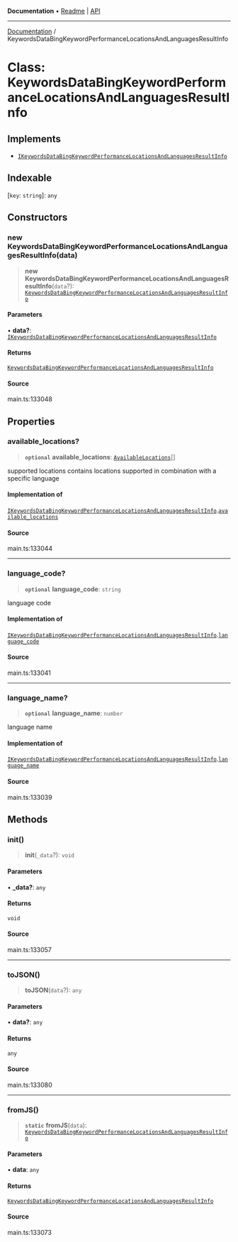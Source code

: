 **Documentation** • [Readme](../README.md) \| [API](../globals.md)

***

[Documentation](../README.md) / KeywordsDataBingKeywordPerformanceLocationsAndLanguagesResultInfo

# Class: KeywordsDataBingKeywordPerformanceLocationsAndLanguagesResultInfo

## Implements

- [`IKeywordsDataBingKeywordPerformanceLocationsAndLanguagesResultInfo`](../interfaces/IKeywordsDataBingKeywordPerformanceLocationsAndLanguagesResultInfo.md)

## Indexable

 \[`key`: `string`\]: `any`

## Constructors

### new KeywordsDataBingKeywordPerformanceLocationsAndLanguagesResultInfo(data)

> **new KeywordsDataBingKeywordPerformanceLocationsAndLanguagesResultInfo**(`data`?): [`KeywordsDataBingKeywordPerformanceLocationsAndLanguagesResultInfo`](KeywordsDataBingKeywordPerformanceLocationsAndLanguagesResultInfo.md)

#### Parameters

• **data?**: [`IKeywordsDataBingKeywordPerformanceLocationsAndLanguagesResultInfo`](../interfaces/IKeywordsDataBingKeywordPerformanceLocationsAndLanguagesResultInfo.md)

#### Returns

[`KeywordsDataBingKeywordPerformanceLocationsAndLanguagesResultInfo`](KeywordsDataBingKeywordPerformanceLocationsAndLanguagesResultInfo.md)

#### Source

main.ts:133048

## Properties

### available\_locations?

> **`optional`** **available\_locations**: [`AvailableLocations`](AvailableLocations.md)[]

supported locations
contains locations supported in combination with a specific language

#### Implementation of

[`IKeywordsDataBingKeywordPerformanceLocationsAndLanguagesResultInfo`](../interfaces/IKeywordsDataBingKeywordPerformanceLocationsAndLanguagesResultInfo.md).[`available_locations`](../interfaces/IKeywordsDataBingKeywordPerformanceLocationsAndLanguagesResultInfo.md#available_locations)

#### Source

main.ts:133044

***

### language\_code?

> **`optional`** **language\_code**: `string`

language code

#### Implementation of

[`IKeywordsDataBingKeywordPerformanceLocationsAndLanguagesResultInfo`](../interfaces/IKeywordsDataBingKeywordPerformanceLocationsAndLanguagesResultInfo.md).[`language_code`](../interfaces/IKeywordsDataBingKeywordPerformanceLocationsAndLanguagesResultInfo.md#language_code)

#### Source

main.ts:133041

***

### language\_name?

> **`optional`** **language\_name**: `number`

language name

#### Implementation of

[`IKeywordsDataBingKeywordPerformanceLocationsAndLanguagesResultInfo`](../interfaces/IKeywordsDataBingKeywordPerformanceLocationsAndLanguagesResultInfo.md).[`language_name`](../interfaces/IKeywordsDataBingKeywordPerformanceLocationsAndLanguagesResultInfo.md#language_name)

#### Source

main.ts:133039

## Methods

### init()

> **init**(`_data`?): `void`

#### Parameters

• **\_data?**: `any`

#### Returns

`void`

#### Source

main.ts:133057

***

### toJSON()

> **toJSON**(`data`?): `any`

#### Parameters

• **data?**: `any`

#### Returns

`any`

#### Source

main.ts:133080

***

### fromJS()

> **`static`** **fromJS**(`data`): [`KeywordsDataBingKeywordPerformanceLocationsAndLanguagesResultInfo`](KeywordsDataBingKeywordPerformanceLocationsAndLanguagesResultInfo.md)

#### Parameters

• **data**: `any`

#### Returns

[`KeywordsDataBingKeywordPerformanceLocationsAndLanguagesResultInfo`](KeywordsDataBingKeywordPerformanceLocationsAndLanguagesResultInfo.md)

#### Source

main.ts:133073
